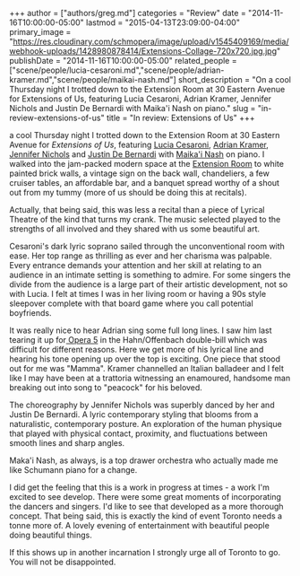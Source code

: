 +++
author = ["authors/greg.md"]
categories = "Review"
date = "2014-11-16T10:00:00-05:00"
lastmod = "2015-04-13T23:09:00-04:00"
primary_image = "https://res.cloudinary.com/schmopera/image/upload/v1545409169/media/webhook-uploads/1428980878414/Extensions-Collage-720x720.jpg.jpg"
publishDate = "2014-11-16T10:00:00-05:00"
related_people = ["scene/people/lucia-cesaroni.md","scene/people/adrian-kramer.md","scene/people/maikai-nash.md"]
short_description = "On a cool Thursday night I trotted down to the Extension Room at 30 Eastern Avenue for Extensions of Us, featuring Lucia Cesaroni, Adrian Kramer, Jennifer Nichols and Justin De Bernardi with Maika&#039;i Nash on piano."
slug = "in-review-extensions-of-us"
title = "In review: Extensions of Us"
+++

 a cool Thursday night I trotted down to the Extension Room at 30 Eastern Avenue for _Extensions of Us_, featuring [Lucia Cesaroni](http://luciacesaroni.com/), [Adrian Kramer](https://twitter.com/aitkramer), [Jennifer Nichols](https://twitter.com/jennemethod) and [Justin De Bernardi](https://twitter.com/justindebz) with [Maika'i Nash](http://maikai.ca/) on piano.
I walked into the jam-packed modern space at the [Extension Room](http://www.extensionmethod.com/) to white painted brick walls, a vintage sign on the back wall, chandeliers, a few cruiser tables, an affordable bar, and a banquet spread worthy of a shout out from my tummy (more of us should be doing this at recitals).

Actually, that being said, this was less a recital than a piece of Lyrical Theatre of the kind that turns my crank. The music selected played to the strengths of all involved and they shared with us some beautiful art.

Cesaroni's dark lyric soprano sailed through the unconventional room with ease. Her top range as thrilling as ever and her charisma was palpable. Every entrance demands your attention and her skill at relating to an audience in an intimate setting is something to admire. For some singers the divide from the audience is a large part of their artistic development, not so with Lucia. I felt at times I was in her living room or having a 90s style sleepover complete with that board game where you call potential boyfriends.

It was really nice to hear Adrian sing some full long lines. I saw him last tearing it up for[ Opera 5](http://www.operafive.com/) in the Hahn/Offenbach double-bill which was difficult for different reasons. Here we get more of his lyrical line and hearing his tone opening up over the top is exciting. One piece that stood out for me was "Mamma". Kramer channelled an Italian balladeer and I felt like I may have been at a trattoria witnessing an enamoured, handsome man breaking out into song to "peacock" for his beloved.

The choreography by Jennifer Nichols was superbly danced by her and Justin De Bernardi. A lyric contemporary styling that blooms from a naturalistic, contemporary posture. An exploration of the human physique that played with physical contact, proximity, and fluctuations between smooth lines and sharp angles.

Maka'i Nash, as always, is a top drawer orchestra who actually made me like Schumann piano for a change.

I did get the feeling that this is a work in progress at times - a work I'm excited to see develop. There were some great moments of incorporating the dancers and singers. I'd like to see that developed as a more thorough concept. That being said, this is exactly the kind of event Toronto needs a tonne more of. A lovely evening of entertainment with beautiful people doing beautiful things.

If this shows up in another incarnation I strongly urge all of Toronto to go. You will not be disappointed.

